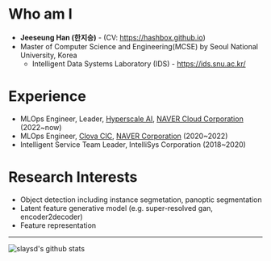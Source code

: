# Who am I
* **Jeeseung Han (한지승)** - (CV: https://hashbox.github.io)
* Master of Computer Science and Engineering(MCSE) by Seoul National University, Korea
  * Intelligent Data Systems Laboratory (IDS) - https://ids.snu.ac.kr/

# Experience
- MLOps Engineer, Leader, [Hyperscale AI](https://www.clova.ai), [NAVER Cloud Corporation](https://navercloudcorp.com) (2022~now)
- MLOps Engineer, [Clova CIC](https://www.clova.ai), [NAVER Corporation](https://www.navercorp.com) (2020~2022)
- Intelligent Service Team Leader, IntelliSys Corporation (2018~2020)

# Research Interests
- Object detection including instance segmetation, panoptic segmentation
- Latent feature generative model (e.g. super-resolved gan, encoder2decoder)
- Feature representation

---

![slaysd's github stats](https://github-readme-stats.vercel.app/api?username=slaysd&show_icons=true&count_private=true)
